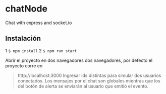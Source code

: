 # chatNode
Chat with express and socket.io

## Instalación

1 `$ npm install`
2 `$ npm run start`

Abrir el proyecto en dos navegadores dos navegadores, por defecto el proyecto corre en
> http://localhost:3000
Ingresar ids distintas para simular dos usuarios conectados.
Los mensajes por el chat son globales mientras que los del botón de alerta se enviarán
al usuario que emitió el evento.